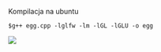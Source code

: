 Kompilacja na ubuntu 
```
$g++ egg.cpp -lglfw -lm -lGL -lGLU -o egg

```
<img src = "https://giphy.com/gifs/HWoVZU9pcC7x3yQH6T">


